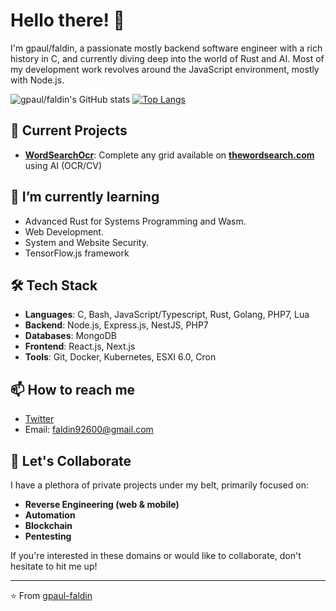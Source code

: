 # Hello there! 👋

I'm gpaul/faldin, a passionate mostly backend software engineer with a rich history in C, and currently diving deep into the world of Rust and AI. Most of my development work revolves around the JavaScript environment, mostly with Node.js.

![gpaul/faldin's GitHub stats](https://github-readme-stats-gpaul-faldin.vercel.app/api?username=gpaul-faldin&show_icons=true&theme=radical&include_all_commits=true)
[![Top Langs](https://github-readme-stats-gpaul-faldin.vercel.app/api/top-langs/?username=gpaul-faldin&layout=compact)](https://github.com/anuraghazra/github-readme-stats)

## 🔭 Current Projects

- **[WordSearchOcr](https://github.com/gpaul-faldin/WordSearchOcr)**: Complete any grid available on **[thewordsearch.com](https://thewordsearch.com)** using AI (OCR/CV)

## 🌱 I’m currently learning

- Advanced Rust for Systems Programming and Wasm.
- Web Development.
- System and Website Security.
- TensorFlow.js framework

## 🛠️ Tech Stack

- **Languages**: C, Bash, JavaScript/Typescript, Rust, Golang, PHP7, Lua
- **Backend**: Node.js, Express.js, NestJS, PHP7 
- **Databases**: MongoDB
- **Frontend**: React.js, Next.js
- **Tools**: Git, Docker, Kubernetes, ESXI 6.0, Cron

## 📫 How to reach me

- [Twitter](https://twitter.com/GpaulFaldin)
- Email: faldin92600@gmail.com

## 🤝 Let's Collaborate

I have a plethora of private projects under my belt, primarily focused on:
- **Reverse Engineering (web & mobile)**
- **Automation**
- **Blockchain**
- **Pentesting**

If you're interested in these domains or would like to collaborate, don't hesitate to hit me up!

---

⭐️ From [gpaul-faldin](https://github.com/gpaul-faldin)
